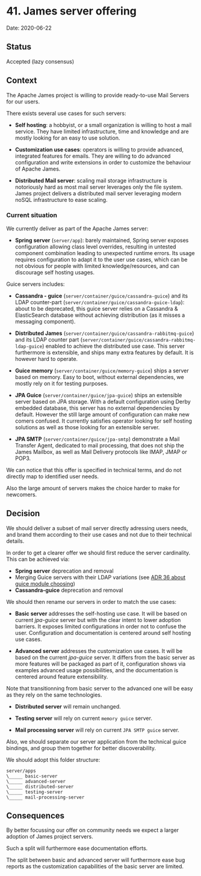 # 41. James server offering

Date: 2020-06-22

## Status

Accepted (lazy consensus)

## Context

The Apache James project is willing to provide ready-to-use Mail Servers for our users.

There exists several use cases for such servers:

 - **Self hosting**: a hobbyist, or a small organization is willing to host a mail service. They 
have limited infrastructure, time and knowledge and are mostly looking for an easy to use 
solution.

 - **Customization use cases**: operators is willing to provide advanced, integrated features
for emails. They are willing to do advanced configuration and write extensions in order to customize 
the behaviour of Apache James.

 - **Distributed Mail server**: scaling mail storage infrastructure is notoriously hard as most 
mail server leverages only the file system. James project delivers a distributed mail server 
leveraging modern noSQL infrastructure to ease scaling.

### Current situation

We currently deliver as part of the Apache James server:

 - **Spring server** (`server/app`): barely maintained, Spring server exposes configuration allowing 
class level overrides, resulting in untested component combination leading to unexpected runtime errors. 
Its usage requires configuration to adapt it to the user use cases, which can be 
not obvious for people with limited knowledge/resources, and can discourage self hosting usages.

Guice servers includes:

 - **Cassandra - guice** (`server/container/guice/cassandra-guice`) and its LDAP counter-part
(`server/container/guice/cassandra-guice-ldap`): about to be deprecated, this guice server relies on
a Cassandra & ElasticSearch database without achieving distribution (as it misses a messaging component).

 - **Distributed James** (`server/container/guice/cassandra-rabbitmq-guice`) and its LDAP counter part
(`server/container/guice/cassandra-rabbitmq-ldap-guice`) enabled to achieve the distributed use case. This
server furthermore is extensible, and ships many extra features by default. It is however hard to operate.

 - **Guice memory** (`server/container/guice/memory-guice`) ships a server based on memory. Easy to boot, 
without external dependencies, we mostly rely on it for testing purposes.

 - **JPA Guice** (`server/container/guice/jpa-guice`) ships an extensible server based on JPA storage. With
a default configuration using Derby embedded database, this server has no external dependencies by default.
However the still large amount of configuration can make new comers confused. It currently satisfies operator 
looking for self hosting solutions as well as those looking for an extensible server.

 - **JPA SMTP** (`server/container/guice/jpa-smtp`) demonstrate a Mail Transfer Agent, dedicated to mail
processing, that does not ship the James Mailbox, as well as Mail Delivery protocols like IMAP, JMAP or POP3.

We can notice that this offer is specified in technical terms, and do not directly map to identified user needs.

Also the large amount of servers makes the choice harder to make for newcomers.

## Decision

We should deliver a subset of mail server directly adressing users needs, and brand them according to their use cases
and not due to their technical details.

In order to get a clearer offer we should first reduce the server cardinality. This can be achieved via:

 - **Spring server** deprecation and removal
 - Merging Guice servers with their LDAP variations (see [ADR 36 about guice module choosing](0036-against-use-of-conditional-statements-in-guice-modules.md))
 - **Cassandra-guice** deprecation and removal

We should then rename our servers in order to match the use cases:

 - **Basic server** addresses the self-hosting use case. It will be based on current *jpa-guice* server but with the clear intent to 
lower adoption barriers. It exposes limited configurations in order not to confuse the user. Configuration and documentation is centered 
around self hosting use cases.

 - **Advanced server** addresses the customization use cases. It will be based on the current *jpa-guice* server. It differs from the basic server
as more features will be packaged as part of it, configuration shows via examples advanced usage possibilities, and the documentation is centered 
around feature extensibility.

Note that transitionning from basic server to the advanced one will be easy as they rely on the same technologies.

 - **Distributed server** will remain unchanged.

 - **Testing server** will rely on current `memory guice` server.

 - **Mail processing server** will rely on current `JPA SMTP guice` server.

Also, we should separate our server application from the technical guice bindings, and group them together for better discoverability.

We should adopt this folder structure:

```
server/apps
\_____ basic-server
\_____ advanced-server
\_____ distributed-server
\_____ testing-server
\_____ mail-processing-server
```

## Consequences

By better focussing our offer on community needs we expect a larger adoption of James project servers.

Such a split will furthermore ease documentation efforts.

The split between basic and advanced server will furthermore ease bug reports as the customization capabilities of the basic server are limited.
